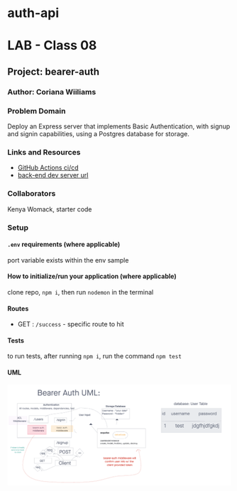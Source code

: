 # auth-api

# LAB - Class 08

## Project: bearer-auth

### Author: Coriana Wiiliams

### Problem Domain

Deploy an Express server that implements Basic Authentication, with signup and signin capabilities, using a Postgres database for storage.

### Links and Resources

- [GitHub Actions ci/cd](https://github.com/Coriana1/bearer-auth/actions)
- [back-end dev server url](https://bearer-auth-17f9.onrender.com)

### Collaborators

Kenya Womack, starter code

### Setup

#### `.env` requirements (where applicable)

port variable exists within the env sample


#### How to initialize/run your application (where applicable)

clone repo, `npm i`, then run `nodemon` in the terminal

#### Routes

- GET : `/success` - specific route to hit

#### Tests

to run tests, after running `npm i`, run the command `npm test`

#### UML
![UML image](lab8uml.png)
